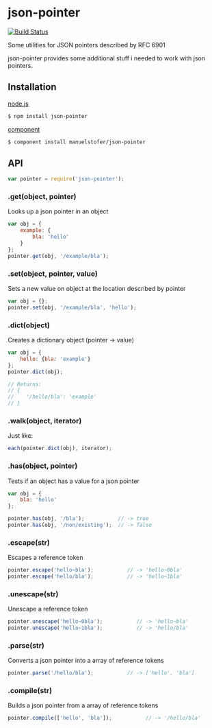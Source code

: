 # json-pointer

[![Build Status](https://travis-ci.org/manuelstofer/json-pointer.png)](https://travis-ci.org/manuelstofer/json-pointer)


Some utilities for JSON pointers described by RFC 6901

json-pointer provides some additional stuff i needed to work with json pointers.


## Installation

[node.js](http://nodejs.org)
```bash
$ npm install json-pointer
```

[component](https://github.com/component/component)
```bash
$ component install manuelstofer/json-pointer
```

## API

```Javascript
var pointer = require('json-pointer');
```


### .get(object, pointer)

Looks up a json pointer in an object

```Javascript
var obj = {
    example: {
        bla: 'hello'
    }
};
pointer.get(obj, '/example/bla');
```



### .set(object, pointer, value)

Sets a new value on object at the location described by pointer

```Javascript
var obj = {};
pointer.set(obj, '/example/bla', 'hello');
```


### .dict(object)

Creates a dictionary object (pointer -> value)

```Javascript
var obj = {
    hello: {bla: 'example'}
};
pointer.dict(obj);

// Returns:
// {
//    '/hello/bla': 'example'
// }
```


### .walk(object, iterator)

Just like:
```Javascript
each(pointer.dict(obj), iterator);
```


### .has(object, pointer)

Tests if an object has a value for a json pointer

```Javascript
var obj = {
    bla: 'hello'
};

pointer.has(obj, '/bla');           // -> true
pointer.has(obj, '/non/existing');  // -> false
```



### .escape(str)

Escapes a reference token

```Javascript
pointer.escape('hello~bla');           // -> 'hello~0bla'
pointer.escape('hello/bla');           // -> 'hello~1bla'
```



### .unescape(str)

Unescape a reference token

```Javascript
pointer.unescape('hello~0bla');           // -> 'hello~bla'
pointer.unescape('hello~1bla');           // -> 'hello/bla'
```


### .parse(str)

Converts a json pointer into a array of reference tokens

```Javascript
pointer.parse('/hello/bla');           // -> ['hello', 'bla']
```


### .compile(str)

Builds a json pointer from a array of reference tokens

```Javascript
pointer.compile(['hello', 'bla']);           // -> '/hello/bla'
```
